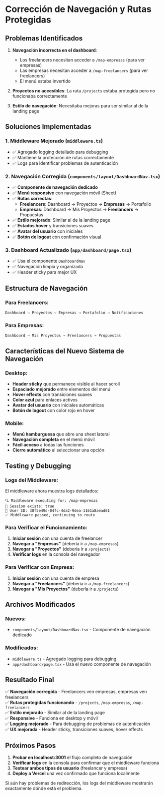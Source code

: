 # Corrección de Navegación y Rutas Protegidas

## Problemas Identificados

1. **Navegación incorrecta en el dashboard**:
   - Los freelancers necesitan acceder a `/map-empresas` (para ver empresas)
   - Las empresas necesitan acceder a `/map-freelancers` (para ver freelancers)
   - El menú estaba invertido

2. **Proyectos no accesibles**: La ruta `/projects` estaba protegida pero no funcionaba correctamente

3. **Estilo de navegación**: Necesitaba mejoras para ser similar al de la landing page

## Soluciones Implementadas

### 1. **Middleware Mejorado** (`middleware.ts`)
- ✅ Agregado logging detallado para debugging
- ✅ Mantiene la protección de rutas correctamente
- ✅ Logs para identificar problemas de autenticación

### 2. **Navegación Corregida** (`components/layout/DashboardNav.tsx`)
- ✅ **Componente de navegación dedicado**
- ✅ **Menú responsive** con navegación móvil (Sheet)
- ✅ **Rutas correctas**:
  - **Freelancers**: Dashboard → Proyectos → **Empresas** → Portafolio
  - **Empresas**: Dashboard → Mis Proyectos → **Freelancers** → Propuestas
- ✅ **Estilo mejorado**: Similar al de la landing page
- ✅ **Estados hover** y transiciones suaves
- ✅ **Avatar del usuario** con iniciales
- ✅ **Botón de logout** con confirmación visual

### 3. **Dashboard Actualizado** (`app/dashboard/page.tsx`)
- ✅ Usa el componente `DashboardNav`
- ✅ Navegación limpia y organizada
- ✅ Header sticky para mejor UX

## Estructura de Navegación

### Para Freelancers:
```
Dashboard → Proyectos → Empresas → Portafolio → Notificaciones
```

### Para Empresas:
```
Dashboard → Mis Proyectos → Freelancers → Propuestas
```

## Características del Nuevo Sistema de Navegación

### Desktop:
- **Header sticky** que permanece visible al hacer scroll
- **Espaciado mejorado** entre elementos del menú
- **Hover effects** con transiciones suaves
- **Color azul** para enlaces activos
- **Avatar del usuario** con iniciales automáticas
- **Botón de logout** con color rojo en hover

### Mobile:
- **Menú hamburguesa** que abre una sheet lateral
- **Navegación completa** en el menú móvil
- **Fácil acceso** a todas las funciones
- **Cierre automático** al seleccionar una opción

## Testing y Debugging

### Logs del Middleware:
El middleware ahora muestra logs detallados:
```
🔍 Middleware executing for: /map-empresas
🔐 Session exists: true
👤 User ID: 30f5e49d-04fc-4da2-9dea-1161a8aead61
✅ Middleware passed, continuing to route
```

### Para Verificar el Funcionamiento:
1. **Iniciar sesión** con una cuenta de freelancer
2. **Navegar a "Empresas"** (debería ir a `/map-empresas`)
3. **Navegar a "Proyectos"** (debería ir a `/projects`)
4. **Verificar logs** en la consola del navegador

### Para Verificar con Empresa:
1. **Iniciar sesión** con una cuenta de empresa
2. **Navegar a "Freelancers"** (debería ir a `/map-freelancers`)
3. **Navegar a "Mis Proyectos"** (debería ir a `/projects`)

## Archivos Modificados

### Nuevos:
- `components/layout/DashboardNav.tsx` - Componente de navegación dedicado

### Modificados:
- `middleware.ts` - Agregado logging para debugging
- `app/dashboard/page.tsx` - Usa el nuevo componente de navegación

## Resultado Final

✅ **Navegación corregida** - Freelancers ven empresas, empresas ven freelancers  
✅ **Rutas protegidas funcionando** - `/projects`, `/map-empresas`, `/map-freelancers`  
✅ **Estilo mejorado** - Similar al de la landing page  
✅ **Responsive** - Funciona en desktop y móvil  
✅ **Logging mejorado** - Para debugging de problemas de autenticación  
✅ **UX mejorada** - Header sticky, transiciones suaves, hover effects  

## Próximos Pasos

1. **Probar en localhost:3001** el flujo completo de navegación
2. **Verificar logs** en la consola para confirmar que el middleware funciona
3. **Testear ambos tipos de usuario** (freelancer y empresa)
4. **Deploy a Vercel** una vez confirmado que funciona localmente

Si aún hay problemas de redirección, los logs del middleware mostrarán exactamente dónde está el problema.
